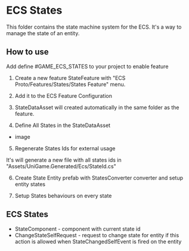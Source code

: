 ﻿# ECS States

This folder contains the state machine system for the ECS. It's a way to manage the state of an entity. 

## How to use

Add define #GAME_ECS_STATES to your project to enable feature

1. Create a new feature StateFeature with "ECS Proto/Features/States/States Feature" menu.
2. Add it to the ECS Feature Configuration
3. StateDataAsset will created automatically in the same folder as the feature.


4. Define All States in the StateDataAsset

- image

5. Regenerate States Ids for external usage

It's will generate a new file with all states ids in "Assets/UniGame.Generated/Ecs/StateId.cs"

6. Create State Entity prefab with StatesConverter converter and setup entity states

7. Setup States behaviours on every state


## ECS States

- StateComponent - component with current state id 
- ChangeStateSelfRequest - request to change state for entity if this action is allowed when StateChangedSelfEvent is fired on the entity